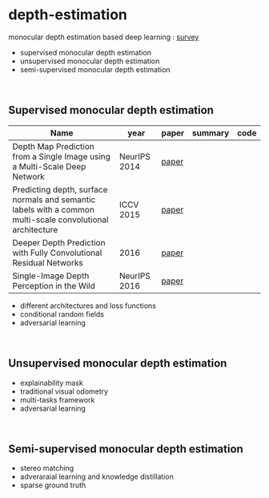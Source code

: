 # depth-estimation
monocular depth estimation based deep learning : [survey](https://arxiv.org/pdf/2003.06620.pdf)
- supervised monocular depth estimation
- unsupervised monocular depth estimation
- semi-supervised monocular depth estimation
<br/>

## Supervised monocular depth estimation


|Name|year|paper|summary|code|
|---|---|---|---|---|
|Depth Map Prediction from a Single Image using a Multi-Scale Deep Network|NeurIPS 2014|[paper](https://arxiv.org/pdf/1406.2283v1.pdf)|||
|Predicting depth, surface normals and semantic labels with a common multi-scale convolutional architecture|ICCV 2015|[paper](https://arxiv.org/pdf/1411.4734v4.pdf)|||
|Deeper Depth Prediction with Fully Convolutional Residual Networks|2016|[paper](https://arxiv.org/pdf/1606.00373v2.pdf)|||
|Single-Image Depth Perception in the Wild|NeurIPS 2016|[paper](https://arxiv.org/pdf/1604.03901v2.pdf)|||

- different architectures and loss functions
- conditional random fields
- adversarial learning
<br/>


## Unsupervised monocular depth estimation

- explainability mask
- traditional visual odometry
- multi-tasks framework
- adversarial learning
<br/>


## Semi-supervised monocular depth estimation

- stereo matching
- adveraraial learning and knowledge distillation
- sparse ground truth
<br/>



